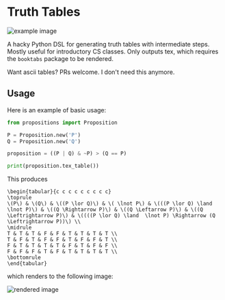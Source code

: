 # Truth Tables

![example image](https://brown.ee/Q191GNMJ.png)

A hacky Python DSL for generating truth tables with intermediate steps. Mostly
useful for introductory CS classes. Only outputs tex, which requires the
`booktabs` package to be rendered.

Want ascii tables? PRs welcome. I don't need this anymore.

## Usage

Here is an example of basic usage:

```python
from propositions import Proposition

P = Proposition.new('P')
Q = Proposition.new('Q')

proposition = ((P | Q) & ~P) > (Q == P)

print(proposition.tex_table())
```

This produces

```
\begin{tabular}{c c c c c c c c c}
\toprule
\(P\) & \(Q\) & \((P \lor Q)\) & \( \lnot P\) & \(((P \lor Q) \land  \lnot P)\) & \((Q \Rightarrow P)\) & \((Q \Leftarrow P)\) & \((Q \Leftrightarrow P)\) & \((((P \lor Q) \land  \lnot P) \Rightarrow (Q \Leftrightarrow P))\) \\
\midrule
T & T & T & F & F & T & T & T & T \\
T & F & T & F & F & T & F & F & T \\
F & T & T & T & T & F & T & F & F \\
F & F & F & T & F & T & T & T & T \\
\bottomrule
\end{tabular}
```

which renders to the following image:

![rendered image](https://brown.ee/t9vAHaul.png)
